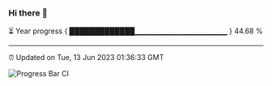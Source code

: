 ### Hi there 👋

⏳ Year progress { █████████████▁▁▁▁▁▁▁▁▁▁▁▁▁▁▁▁▁ } 44.68 %

---

⏰ Updated on Tue, 13 Jun 2023 01:36:33 GMT

![Progress Bar CI](https://github.com/liununu/liununu/workflows/Progress%20Bar%20CI/badge.svg)
